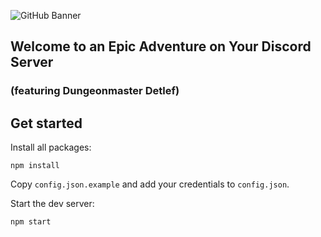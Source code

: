 ![GitHub Banner](https://user-images.githubusercontent.com/37221148/110513340-689f7680-8106-11eb-8052-44f8df795fe8.png)

## Welcome to an Epic Adventure on Your Discord Server

### (featuring Dungeonmaster Detlef)

## Get started

Install all packages:

```node
npm install
```

Copy `config.json.example` and add your credentials to `config.json`.

Start the dev server:

```node
npm start
```
